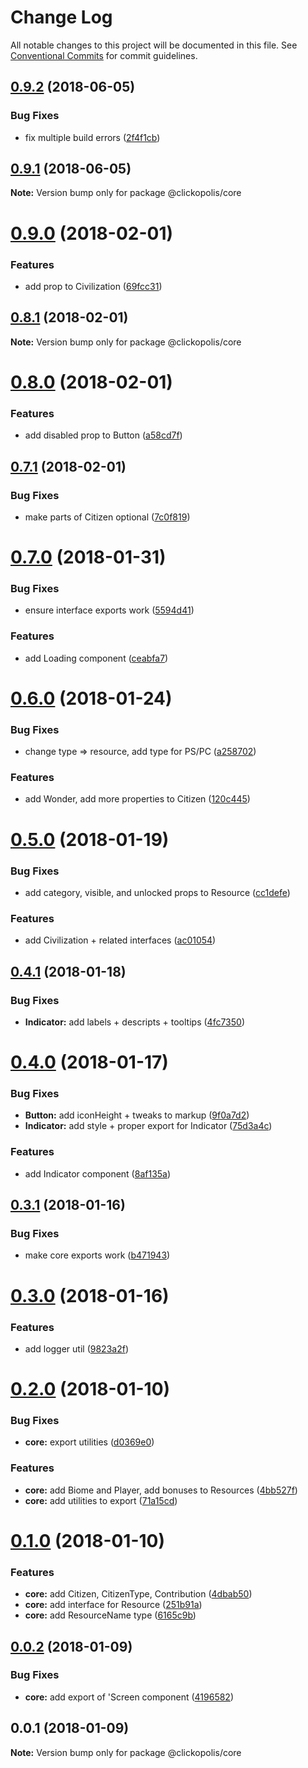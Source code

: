 # Change Log

All notable changes to this project will be documented in this file.
See [Conventional Commits](https://conventionalcommits.org) for commit guidelines.

<a name="0.9.2"></a>
## [0.9.2](https://github.com/Clickopolis/clickopolis/compare/@clickopolis/core@0.9.1...@clickopolis/core@0.9.2) (2018-06-05)


### Bug Fixes

* fix multiple build errors ([2f4f1cb](https://github.com/Clickopolis/clickopolis/commit/2f4f1cb))




<a name="0.9.1"></a>
## [0.9.1](https://github.com/Clickopolis/clickopolis/compare/@clickopolis/core@0.9.0...@clickopolis/core@0.9.1) (2018-06-05)




**Note:** Version bump only for package @clickopolis/core

<a name="0.9.0"></a>
# [0.9.0](https://github.com/Clickopolis/clickopolis/compare/@clickopolis/core@0.8.1...@clickopolis/core@0.9.0) (2018-02-01)


### Features

* add  prop to Civilization ([69fcc31](https://github.com/Clickopolis/clickopolis/commit/69fcc31))




<a name="0.8.1"></a>
## [0.8.1](https://github.com/Clickopolis/clickopolis/compare/@clickopolis/core@0.8.0...@clickopolis/core@0.8.1) (2018-02-01)




**Note:** Version bump only for package @clickopolis/core

<a name="0.8.0"></a>
# [0.8.0](https://github.com/Clickopolis/clickopolis/compare/@clickopolis/core@0.7.1...@clickopolis/core@0.8.0) (2018-02-01)


### Features

* add disabled prop to Button ([a58cd7f](https://github.com/Clickopolis/clickopolis/commit/a58cd7f))




<a name="0.7.1"></a>
## [0.7.1](https://github.com/Clickopolis/clickopolis/compare/@clickopolis/core@0.7.0...@clickopolis/core@0.7.1) (2018-02-01)


### Bug Fixes

* make parts of Citizen optional ([7c0f819](https://github.com/Clickopolis/clickopolis/commit/7c0f819))




<a name="0.7.0"></a>
# [0.7.0](https://github.com/Clickopolis/clickopolis/compare/@clickopolis/core@0.6.0...@clickopolis/core@0.7.0) (2018-01-31)


### Bug Fixes

* ensure interface exports work ([5594d41](https://github.com/Clickopolis/clickopolis/commit/5594d41))


### Features

* add Loading component ([ceabfa7](https://github.com/Clickopolis/clickopolis/commit/ceabfa7))




<a name="0.6.0"></a>
# [0.6.0](https://github.com/Clickopolis/clickopolis/compare/@clickopolis/core@0.5.0...@clickopolis/core@0.6.0) (2018-01-24)


### Bug Fixes

* change type => resource, add type for PS/PC ([a258702](https://github.com/Clickopolis/clickopolis/commit/a258702))


### Features

* add Wonder, add more properties to Citizen ([120c445](https://github.com/Clickopolis/clickopolis/commit/120c445))




<a name="0.5.0"></a>
# [0.5.0](https://github.com/Clickopolis/clickopolis/compare/@clickopolis/core@0.4.1...@clickopolis/core@0.5.0) (2018-01-19)


### Bug Fixes

* add category, visible, and unlocked props to Resource ([cc1defe](https://github.com/Clickopolis/clickopolis/commit/cc1defe))


### Features

* add Civilization + related interfaces ([ac01054](https://github.com/Clickopolis/clickopolis/commit/ac01054))




<a name="0.4.1"></a>
## [0.4.1](https://github.com/Clickopolis/clickopolis/compare/@clickopolis/core@0.4.0...@clickopolis/core@0.4.1) (2018-01-18)


### Bug Fixes

* **Indicator:** add labels + descripts + tooltips ([4fc7350](https://github.com/Clickopolis/clickopolis/commit/4fc7350))




<a name="0.4.0"></a>
# [0.4.0](https://github.com/Clickopolis/clickopolis/compare/@clickopolis/core@0.3.1...@clickopolis/core@0.4.0) (2018-01-17)


### Bug Fixes

* **Button:** add iconHeight + tweaks to markup ([9f0a7d2](https://github.com/Clickopolis/clickopolis/commit/9f0a7d2))
* **Indicator:** add style + proper export for Indicator ([75d3a4c](https://github.com/Clickopolis/clickopolis/commit/75d3a4c))


### Features

* add Indicator component ([8af135a](https://github.com/Clickopolis/clickopolis/commit/8af135a))




<a name="0.3.1"></a>
## [0.3.1](https://github.com/Clickopolis/clickopolis/compare/@clickopolis/core@0.3.0...@clickopolis/core@0.3.1) (2018-01-16)


### Bug Fixes

* make core exports work ([b471943](https://github.com/Clickopolis/clickopolis/commit/b471943))




<a name="0.3.0"></a>
# [0.3.0](https://github.com/Clickopolis/clickopolis/compare/@clickopolis/core@0.2.5...@clickopolis/core@0.3.0) (2018-01-16)


### Features

* add logger util ([9823a2f](https://github.com/Clickopolis/clickopolis/commit/9823a2f))




<a name="0.2.0"></a>
# [0.2.0](https://github.com/Clickopolis/clickopolis/compare/@clickopolis/core@0.1.0...@clickopolis/core@0.2.0) (2018-01-10)


### Bug Fixes

* **core:** export utilities ([d0369e0](https://github.com/Clickopolis/clickopolis/commit/d0369e0))


### Features

* **core:** add Biome and Player, add bonuses to Resources ([4bb527f](https://github.com/Clickopolis/clickopolis/commit/4bb527f))
* **core:** add utilities to export ([71a15cd](https://github.com/Clickopolis/clickopolis/commit/71a15cd))




<a name="0.1.0"></a>
# [0.1.0](https://github.com/Clickopolis/clickopolis/compare/@clickopolis/core@0.0.2...@clickopolis/core@0.1.0) (2018-01-10)


### Features

* **core:** add Citizen, CitizenType, Contribution ([4dbab50](https://github.com/Clickopolis/clickopolis/commit/4dbab50))
* **core:** add interface for Resource ([251b91a](https://github.com/Clickopolis/clickopolis/commit/251b91a))
* **core:** add ResourceName type ([6165c9b](https://github.com/Clickopolis/clickopolis/commit/6165c9b))




<a name="0.0.2"></a>
## [0.0.2](https://github.com/Clickopolis/clickopolis/compare/@clickopolis/core@0.0.1...@clickopolis/core@0.0.2) (2018-01-09)


### Bug Fixes

* **core:** add export of 'Screen component ([4196582](https://github.com/Clickopolis/clickopolis/commit/4196582))




<a name="0.0.1"></a>
## 0.0.1 (2018-01-09)




**Note:** Version bump only for package @clickopolis/core
